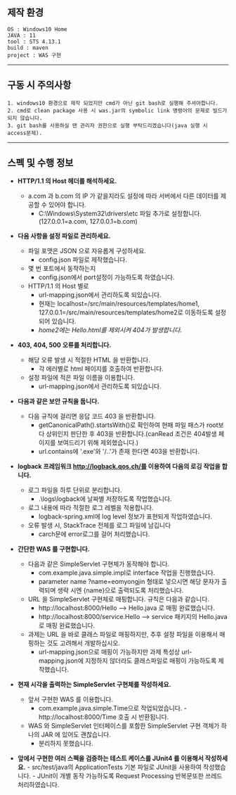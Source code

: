 ## 제작 환경

```
OS : Windows10 Home
JAVA : 11
tool : STS 4.13.1
build : maven
project : WAS 구현
```
---
## 구동 시 주의사항
```
1. windows10 환경으로 제작 되었지만 cmd가 아닌 git bash로 실행해 주셔야합니다.
2. cmd로 clean package 사용 시 was.jar의 symbolic link 명령어의 문제로 빌드가 되지 않습니다.
3. git bash를 사용하실 땐 관리자 권한으로 실행 부탁드리겠습니다(java 실행 시 access문제).
``` 
---
## 스펙 및 수행 정보
* **HTTP/1.1 의 Host 헤더를 해석하세요.**
    + a.com 과 b.com 의 IP 가 같을지라도 설정에 따라 서버에서 다른 데이터를 제공할 수 있어야 합니다.
        - C:\Windows\System32\drivers\etc 파일 추가로 설정합니다.(127.0.0.1=a.com, 127.0.0.1=b.com)
        
 
* **다음 사항을 설정 파일로 관리하세요.**
    + 파일 포맷은 JSON 으로 자유롭게 구성하세요.
        - config.json 파일로 제작했습니다.
    + 몇 번 포트에서 동작하는지
        - config.json에서 port설정이 가능하도록 하였습니다.
    +  HTTP/1.1 의 Host 별로 
        - url-mapping.json에서 관리하도록 되있습니다.
        - 현재는 localhost=/src/main/resources/templates/home1, 127.0.0.1=/src/main/resources/templates/home2로 이동하도록 설정되어 있습니다.
        - _home2에는 Hello.html를 제외시켜 404가 발생합니다._


* **403, 404, 500 오류를 처리합니다.**
    + 해당 오류 발생 시 적절한 HTML 을 반환합니다.
        - 각 에러별로 html 페이지를 호출하여 반환합니다.
    + 설정 파일에 적은 파일 이름을 이용합니다.
        - url-mapping.json에서 관리하도록 되있습니다.


* **다음과 같은 보안 규칙을 둡니다.**
    + 다음 규칙에 걸리면 응답 코드 403 을 반환합니다.
        - getCanonicalPath().startsWith()로 확인하여 현패 파일 패스가 root보다 상위인지 판단한 후 403을 반환합니다.(canRead 조건은 404발생 페이지를 보여드리기 위해 제외했습니다.)
        - url.contains에 '.exe'와 '/..'가 존재 한다면 403을 반환합니다.


* **logback 프레임워크 http://logback.qos.ch/를 이용하여 다음의 로깅 작업을 합니다.**
    + 로그 파일을 하루 단위로 분리합니다.
        - .\logs\logback에 날짜별 저장하도록 작업했습니다.
    + 로그 내용에 따라 적절한 로그 레벨을 적용합니다.
        - logback-spring.xml에 log level 정보가 표현되게 작업하였습니다.
    + 오류 발생 시, StackTrace 전체를 로그 파일에 남깁니다
        - carch문에 error로그를 걸어 처리했습니다.


* **간단한 WAS 를 구현합니다.**
    + 다음과 같은 SimpleServlet 구현체가 동작해야 합니다.
        - com.example.java.simple.impl로 interface 작업을 진행했습니다.
        - parameter name ?name=eomyongjin 형태로 넣으시면 해당 문자가 출력되며 생략 시엔 {name}으로 출력되도록 처리했습니다.
    + URL 을 SimpleServlet 구현체로 매핑합니다. 규칙은 다음과 같습니다.
        - http://localhost:8000/Hello --> Hello.java 로 매핑 완료했습니다.
        - http://localhost:8000/service.Hello --> service 패키지의 Hello.java 로 매핑 완료했습니다.
    + 과제는 URL 을 바로 클래스 파일로 매핑하지만, 추후 설정 파일을 이용해서 매핑하는 것도 고려해서 개발하십시오.
        - url-mapping.json으로 매핑이 가능하지만 과제 특성상 url-mapping.json에 지정하지 않더라도 클래스파일로 매핑이 가능하도록 제작했습니다.


* **현재 시각을 출력하는 SimpleServlet 구현체를 작성하세요.**
    + 앞서 구현한 WAS 를 이용합니다.
        - com.example.java.simple.Time으로 작업되었습니다. - http://localhost:8000/Time 호출 시 반환됩니다.
    + WAS 와 SimpleServlet 인터페이스를 포함한 SimpleServlet 구현 객체가 하나의 JAR 에 있어도 괜찮습니다.
        - 분리하지 못했습니다.
	

* **앞에서 구현한 여러 스펙을 검증하는 테스트 케이스를 JUnit4 를 이용해서 작성하세요.**
        - src/test/java의 ApplicationTests 기본 파일로 JUnit을 사용하여 작성했습니다.
        - JUnit이 개별 동작 가능하도록 Request Processing 반복문또한 쓰레드 처리하였습니다.

